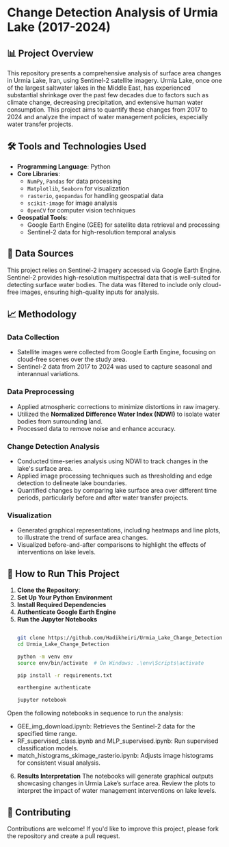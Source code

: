 # Change Detection Analysis of Urmia Lake (2017-2024)

## 📊 Project Overview
This repository presents a comprehensive analysis of surface area changes in Urmia Lake, Iran, using Sentinel-2 satellite imagery. Urmia Lake, once one of the largest saltwater lakes in the Middle East, has experienced substantial shrinkage over the past few decades due to factors such as climate change, decreasing precipitation, and extensive human water consumption. This project aims to quantify these changes from 2017 to 2024 and analyze the impact of water management policies, especially water transfer projects.

## 🛠️ Tools and Technologies Used
- **Programming Language**: Python
- **Core Libraries**: 
  - `NumPy`, `Pandas` for data processing
  - `Matplotlib`, `Seaborn` for visualization
  - `rasterio`, `geopandas` for handling geospatial data
  - `scikit-image` for image analysis
  - `OpenCV` for computer vision techniques
- **Geospatial Tools**:
  - Google Earth Engine (GEE) for satellite data retrieval and processing
  - Sentinel-2 data for high-resolution temporal analysis

## 📂 Data Sources
This project relies on Sentinel-2 imagery accessed via Google Earth Engine. Sentinel-2 provides high-resolution multispectral data that is well-suited for detecting surface water bodies. The data was filtered to include only cloud-free images, ensuring high-quality inputs for analysis.

## 📈 Methodology

### Data Collection
- Satellite images were collected from Google Earth Engine, focusing on cloud-free scenes over the study area.
- Sentinel-2 data from 2017 to 2024 was used to capture seasonal and interannual variations.

### Data Preprocessing
- Applied atmospheric corrections to minimize distortions in raw imagery.
- Utilized the **Normalized Difference Water Index (NDWI)** to isolate water bodies from surrounding land.
- Processed data to remove noise and enhance accuracy.

### Change Detection Analysis
- Conducted time-series analysis using NDWI to track changes in the lake's surface area.
- Applied image processing techniques such as thresholding and edge detection to delineate lake boundaries.
- Quantified changes by comparing lake surface area over different time periods, particularly before and after water transfer projects.

### Visualization
- Generated graphical representations, including heatmaps and line plots, to illustrate the trend of surface area changes.
- Visualized before-and-after comparisons to highlight the effects of interventions on lake levels.

## 🚀 How to Run This Project

1. **Clone the Repository**:
2. **Set Up Your Python Environment**
3. **Install Required Dependencies**
4. **Authenticate Google Earth Engine**
5. **Run the Jupyter Notebooks**
   ```bash

   git clone https://github.com/Hadikheiri/Urmia_Lake_Change_Detection.git
   cd Urmia_Lake_Change_Detection

   python -m venv env
   source env/bin/activate  # On Windows: .\env\Scripts\activate

   pip install -r requirements.txt

   earthengine authenticate

   jupyter notebook
   
Open the following notebooks in sequence to run the analysis:

  - GEE_img_download.ipynb: Retrieves the Sentinel-2 data for the specified time range.
  - RF_supervised_class.ipynb and MLP_supervised.ipynb: Run supervised classification models.
  - match_histograms_skimage_rasterio.ipynb: Adjusts image histograms for consistent visual analysis.

  6. **Results Interpretation**
  The notebooks will generate graphical outputs showcasing changes in Urmia Lake’s surface area.
  Review the plots to interpret the impact of water management interventions on lake levels.

## 🤝 Contributing
  Contributions are welcome! If you'd like to improve this project, please fork the repository and create a pull request.
  

